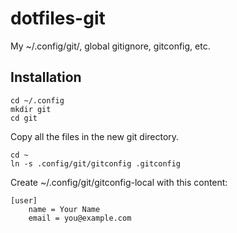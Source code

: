 dotfiles-git
============

My ~/.config/git/, global gitignore, gitconfig, etc.

## Installation

    cd ~/.config
    mkdir git
    cd git

Copy all the files in the new git directory.

    cd ~
    ln -s .config/git/gitconfig .gitconfig
    
Create ~/.config/git/gitconfig-local with this content:

    [user]
        name = Your Name
        email = you@example.com
